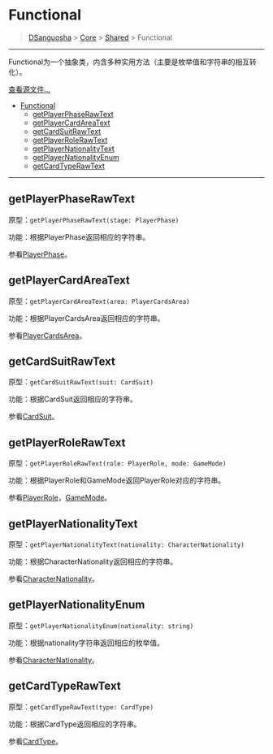 # Functional

> [DSanguosha](../index.md) > [Core](./core-index.md) > [Shared](./shared-index.md) > Functional

___

Functional为一个抽象类，内含多种实用方法（主要是枚举值和字符串的相互转化）。

[查看源文件...](../../src/core/shares/libs/functional/index.ts)

- [Functional](#functional)
  - [getPlayerPhaseRawText](#getplayerphaserawtext)
  - [getPlayerCardAreaText](#getplayercardareatext)
  - [getCardSuitRawText](#getcardsuitrawtext)
  - [getPlayerRoleRawText](#getplayerrolerawtext)
  - [getPlayerNationalityText](#getplayernationalitytext)
  - [getPlayerNationalityEnum](#getplayernationalityenum)
  - [getCardTypeRawText](#getcardtyperawtext)

___

## getPlayerPhaseRawText

  原型：`getPlayerPhaseRawText(stage: PlayerPhase)`

  功能：根据PlayerPhase返回相应的字符串。

  参看[PlayerPhase](./functional.md)。

## getPlayerCardAreaText

  原型：`getPlayerCardAreaText(area: PlayerCardsArea)`

  功能：根据PlayerCardsArea返回相应的字符串。

  参看[PlayerCardsArea](./functional.md)。

## getCardSuitRawText

  原型：`getCardSuitRawText(suit: CardSuit)`

  功能：根据CardSuit返回相应的字符串。

  参看[CardSuit](./functional.md)。

## getPlayerRoleRawText

  原型：`getPlayerRoleRawText(role: PlayerRole, mode: GameMode)`

  功能：根据PlayerRole和GameMode返回PlayerRole对应的字符串。

  参看[PlayerRole](./functional.md)，[GameMode](./functional.md)。

## getPlayerNationalityText

  原型：`getPlayerNationalityText(nationality: CharacterNationality)`

  功能：根据CharacterNationality返回相应的字符串。

  参看[CharacterNationality](../character.md#const-enum-characternationality)。

## getPlayerNationalityEnum

  原型：`getPlayerNationalityEnum(nationality: string)`

  功能：根据nationality字符串返回相应的枚举值。

  参看[CharacterNationality](../character.md#const-enum-characternationality)。

## getCardTypeRawText

  原型：`getCardTypeRawText(type: CardType)`

  功能：根据CardType返回相应的字符串。

  参看[CardType](./functional.md)。
